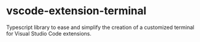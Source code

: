 # vscode-extension-terminal
Typescript library to ease and simplify the creation of a customized terminal for Visual Studio Code extensions.
